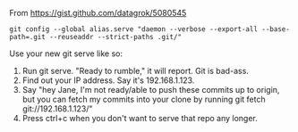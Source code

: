 From https://gist.github.com/datagrok/5080545

`git config --global alias.serve "daemon --verbose --export-all --base-path=.git --reuseaddr --strict-paths .git/"`

Use your new git serve like so:

 1. Run git serve. "Ready to rumble," it will report. Git is bad-ass.
 2. Find out your IP address. Say it's 192.168.1.123.
 3. Say "hey Jane, I'm not ready/able to push these commits up to origin, but you can fetch my commits into your clone by running git fetch git://192.168.1.123/"
 4. Press ctrl+c when you don't want to serve that repo any longer.
